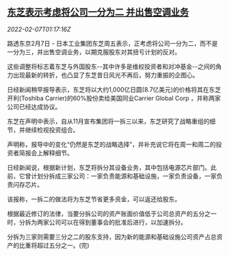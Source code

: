 <!--1644197463000-->
[东芝表示考虑将公司一分为二 并出售空调业务](https://cn.reuters.com/article/toshiba-split-air-conditioner-business-0-idCNKBS2KC02L)
------

<div><i>2022-02-07T01:17:16Z</i></div><p>路透东京2月7日 - 日本工业集团东芝周五表示，正考虑将公司一分为二，而不是一分为三，并出售空调业务，以期克服股东对其扭亏计划的反对。</p><p>这些调整将标志着东芝与外国股东--其中许多是维权投资者和对冲基金--之间的角力出现最新的转折，也凸显了东芝昔日风光不再后，努力重振的企图心。</p><p>日经新闻稍早报导表示，东芝将以大约1,000亿日圆(8.7亿美元)的价格将其在东芝开利(Toshiba Carrier)的60%股份卖给美国同业Carrier Global Corp ，并称两家公司已经达成协议。</p><p>东芝在声明中表示，自从11月宣布集团将一拆三以来，东芝研究了战略重组的细节，并继续检视投资组合。</p><p>声明称，报导中的变化“仍然是东芝的战略选择”，并补充说它将在周一和周二的投资者简报会上解释细节。</p><p>日经新闻说，根据新计划，东芝将拆分其设备业务，其中包括电源芯片部门。此前，它曾计划分拆成三家公司：一家负责能源和基础设施，一家负责设备，一家负责闪存芯片。</p><p>该报称，一拆二的做法将为东芝节省更多资金，可以返还给股东。</p><p>根据最近修订的法律，当要分拆公司的资产账面价值低于公司总资产的五分之一时，分拆为两家公司可以在得到董事会的批准后进行，以加速拆分。</p><p>分拆为三家则需要三分之二的股东支持，因为新的能源和基础设施公司资产占总资产的比重将超过五分之一。(完)</p>
